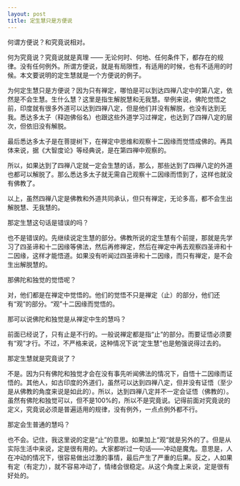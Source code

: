 ```yaml
---
layout: post
title: 定生慧只是方便说
---
```


何谓方便说？和究竟说相对。

何为究竟说？究竟说就是真理 —— 无论何时、何地、任何条件下，都存在的规律。没有任何例外。所谓方便说，就是有局限性，有适用的时候，也有不适用的时候。本文要说明的定生慧就是一个方便说的例子。

为何定生慧只是方便说？因为只有禅定，哪怕是可以到达四禅八定中的第八定，依然是不会生慧。生什么慧？这里是指生解脱慧和无我慧。举例来说，佛陀觉悟之前，印度就有很多外道可以达到四禅八定，但是他们并没有解脱，也没有达到无我。悉达多太子（释迦佛俗名）也跟这些外道学习过禅定，也达到了四禅八定的层次，但依旧没有解脱。

最后悉达多太子是在菩提树下，在禅定中思维和观察十二因缘而觉悟成佛的。再具体来说，据《大智度论》等经典说，是在第四禅中观察的。

所以，如果达到了四禅八定就一定会生慧的话，那么，那些达到了四禅八定的外道也都可以解脱了。那么悉达多太子就无需自己观察十二因缘而悟到了，这样也就没有佛教了。

以上，虽然四禅八定是佛教和外道共同承认，但只有禅定，无论多高，都不会生出解脱慧、无我慧的。

那定生慧这句话是错误的吗？

也不是错误的。先继续说定生慧的部分。佛教所说的定生慧有个前提，那就是先学习了四圣谛和十二因缘等佛法，然后再修禅定，然后在禅定中再去观察四圣谛和十二因缘，这样才能悟道。如果没有听闻过四圣谛和十二因缘，而只有禅定，是不会生出解脱慧的。

那佛陀和独觉的觉悟呢？

对，他们都是在禅定中觉悟的。他们的觉悟不只是禅定（止）的部分，他们还有“观”的部分。“观”十二因缘而觉悟的。

那可以说佛陀和独觉是从禅定中生的慧吗？

前面已经说了，只有止是不行的。一般说禅定都是指“止”的部分。而要证悟必须要有“观”才行。不过，不严格来说，这种情况下说“定生慧”也是勉强说得过去的。

那定生慧就是究竟说了？

不是。因为只有佛陀和独觉才会在没有事先听闻佛法的情况下，自悟十二因缘而证悟的。其他人，如古印度的外道们，虽然可以达到四禅八定，但并没有证悟（至少是从佛教的角度来说是如此的）。所以，达到四禅八定并不一定会证悟（佛教的）。虽然有佛陀和独觉可以，但不是100%的，所以不是究竟说。记得前面对究竟说的定义，究竟说必须是普遍适用的规律，没有例外，一点点例外都不行。

那定会生普通的慧吗？

也不会。记住，我这里说的定是“止”的意思。如果加上“观“就是另外的了。但是从实际生活中来说，定是很有用的。大家都听过一句话——冲动是魔鬼。意思是，人在冲动的情况下，很容易做出过激的事情，最后产生了严重的后果。反之，人如果有定（有定力），就不容易冲动了，情绪会很稳定。从这个角度上来说，定是很有好处的。


